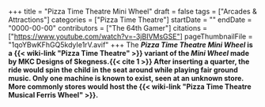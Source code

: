 +++
title = "Pizza Time Theatre Mini Wheel"
draft = false
tags = ["Arcades & Attractions"]
categories = ["Pizza Time Theatre"]
startDate = ""
endDate = "0000-00-00"
contributors = ["The 64th Gamer"]
citations = ["https://www.youtube.com/watch?v=-3jBIVMsGSE"]
pageThumbnailFile = "1qoYBwKFhGQ5kdyIe1rV.avif"
+++
The ***Pizza Time Theatre Mini Wheel* is a {{< wiki-link "Pizza Time Theatre" >}} variant of the *Mini Wheel* made by MKC Designs of Skegness.{{< cite 1 >}}
After inserting a quarter, the ride would spin the child in the seat around while playing fair ground music. Only one machine is known to exist, seen at an unknown store. More commonly stores would host the {{< wiki-link "Pizza Time Theatre Musical Ferris Wheel" >}}.**
